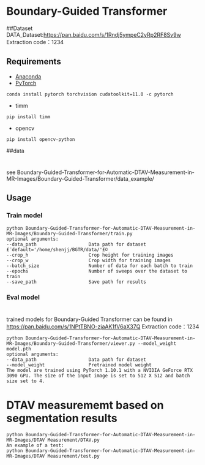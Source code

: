# Boundary-Guided Transformer
##Dataset
DATA_Dataset:https://pan.baidu.com/s/1Rndj5ympeC2yRp2RF8Sv9w 
Extraction code：1234
## Requirements

- [Anaconda](https://www.anaconda.com/download/)
- [PyTorch](https://pytorch.org)

```
conda install pytorch torchvision cudatoolkit=11.0 -c pytorch
```

- timm

```
pip install timm
```

- opencv

```
pip install opencv-python
```

##data
#
see Boundary-Guided-Transformer-for-Automatic-DTAV-Measurement-in-MR-Images/Boundary-Guided-Transformer/data_example/

## Usage

### Train model

```
python Boundary-Guided-Transformer-for-Automatic-DTAV-Measurement-in-MR-Images/Boundary-Guided-Transformer/train.py 
optional arguments:
--data_path                   Data path for dataset £¨default='/home/shenjj/BGTR/data/'£©
--crop_h                      Crop height for training images 
--crop_w                      Crop width for training images 
--batch_size                  Number of data for each batch to train 
--epochs                      Number of sweeps over the dataset to train 
--save_path                   Save path for results 
```

### Eval model
#
trained models for Boundary-Guided Transformer can be found in https://pan.baidu.com/s/1NPtTBNO-zjaAK1fV6aX37Q 
Extraction code：1234
```
python Boundary-Guided-Transformer-for-Automatic-DTAV-Measurement-in-MR-Images/Boundary-Guided-Transformer/viewer.py --model_weight model.pth
optional arguments:
--data_path                   Data path for dataset 
--model_weight                Pretrained model weight 
The model are trained using PyTorch 1.10.1 with a NVIDIA GeForce RTX 3090 GPU. The size of the input image is set to 512 X 512 and batch size set to 4.
```

# DTAV measurememt based on segmentation results
```
python Boundary-Guided-Transformer-for-Automatic-DTAV-Measurement-in-MR-Images/DTAV Measurement/DTAV.py
An example of a test:
python Boundary-Guided-Transformer-for-Automatic-DTAV-Measurement-in-MR-Images/DTAV Measurement/test.py 
```
